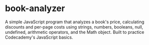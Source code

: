 # book-analyzer
A simple JavaScript program that analyzes a book's price, calculating discounts and per-page costs using strings, numbers, booleans, null, undefined, arithmetic operators, and the Math object. Built to practice Codecademy's JavaScript basics.
